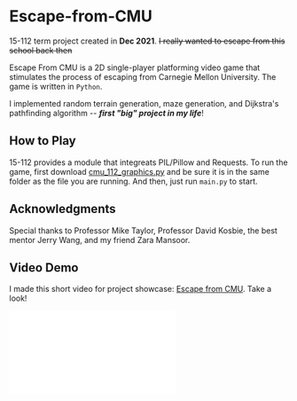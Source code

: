 # Escape-from-CMU
15-112 term project created in **Dec 2021**.
~~I really wanted to escape from this school back then~~

Escape From CMU is a 2D single-player platforming video game that stimulates the process of escaping from Carnegie Mellon University. The game is written in `Python`.

I implemented random terrain generation, maze generation, and Dijkstra's pathfinding algorithm -- ***first "big" project in my life***!

## How to Play
15-112 provides a module that integreats PIL/Pillow and Requests. To run the game, first download [cmu_112_graphics.py](https://kosbie.net/cmu/fall-21/15-112/notes/cmu_112_graphics.py) and be sure it is in the same folder as the file you are running. And then, just run `main.py` to start.

## Acknowledgments
Special thanks to Professor Mike Taylor, Professor David Kosbie, the best mentor Jerry Wang, and my friend Zara Mansoor.

## Video Demo
I made this short video for project showcase: [Escape from CMU](https://www.youtube.com/watch?v=5MDm7-sJ0sQ&t=3s). Take a look!

[![](/img/readme.md)](https://www.youtube.com/watch?v=5MDm7-sJ0sQ&t=3s)
